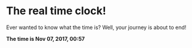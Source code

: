 # The real time clock!

Ever wanted to know what the time is? Well, your journey is about to end!

**The time is Nov 07, 2017, 00:57**